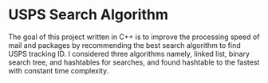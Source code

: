 # USPS Search Algorithm
The goal of this project written in C++ is to improve the processing speed of mail and packages by recommending the best search algorithm to find USPS tracking ID. I considered three algorithms namely, linked list, binary search tree, and hashtables for searches, and found hashtable to the fastest with constant time complexity.
